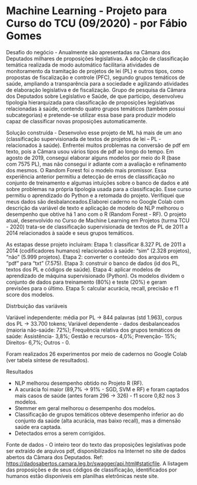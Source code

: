 # Machine Learning - Projeto para Curso do TCU (09/2020) - por Fábio Gomes
Desafio do negócio - Anualmente são apresentadas na Câmara dos Deputados milhares de proposições legislativas. A adoção de classificação temática realizada de modo automático facilitaria atividades de monitoramento da tramitação de projetos de lei (PL) e outros tipos, como propostas de fiscalização e controle (PFC), segundo grupos temáticos de saúde, ampliando a transparência para a sociedade e agilizando atividades de elaboração legislativa e de fiscalização. Grupo de pesquisa da Câmara dos Deputados sobre Legislativo e Saúde, de que participo, desenvolveu tipologia hierarquizada para classificação de proposições legislativas relacionadas à saúde, contendo quatro grupos temáticos (também possui subcategorias) e pretende-se utilizar essa base para produzir modelo capaz de classificar novas proposições automaticamente.

Solução construída - Desenvolvo esse projeto de ML há mais de um ano (classificação supervisionada de textos de projetos de lei – PL - relacionados à saúde). Enfrentei muitos problemas na conversão de pdf em texto, pois a Câmara usou vários tipos de pdf ao longo do tempo. Em agosto de 2019, consegui elaborar alguns modelos por meio do R (base com 7575 PL), mas não consegui ir adiante com a avaliação e refinamento dos mesmos. O Random Forest foi o modelo mais promissor. Essa experiência anterior permitiu a detecção de erros de classificação no conjunto de treinamento e algumas intuições sobre o banco de dados e até sobre problemas na própria tipologia usada para a classificação. Esse curso permitiu o aprendizado do Python e a retomada do projeto. Verifiquei que meus dados são desbalanceados.Elaborei caderno no Google Colab com descrição da variável de texto e aplicação de modelo de NLP melhorou o desempenho que obtive há 1 ano com o R (Random Forest - RF). 
O projeto atual, desenvolvido no Curso de Machine Learning em Projetos (turma TCU - 2020) trata-se de classificação supervisionada de textos de PL de 2011 a 2014 relacionados à saúde e seus grupos temáticos. 

As estapas desse projeto incluíram:
Etapa 1: classificar 8.327 PL de 2011 a 2014 (codificadores humanos) relacionados à saúde: “sim” (2.328 projetos), “não” (5.999 projetos).
Etapa 2: converter o conteúdo dos arquivos em “pdf” para “txt” (7.575).
Etapa 3: construir o banco de dados (id dos PL, textos dos PL e códigos de saúde).
Etapa 4: aplicar modelos de aprendizado de máquina supervisionado (Python).
Os modelos dividem o conjunto de dados para treinamento (80%) e teste (20%) e geram previsões para o último.
Etapa 5: calcular acurácia, recall, precisão e f1 score dos modelos.

Distrbuição das variáveis

Variável independente: média por PL -> 844 palavras (std  1.963), corpus dos PL -> 33.700 tokens;
Variável dependente - dados desbalanceados (maioria não-saúde: 72%);
Frequência relativa dos grupos temáticos de saúde:
Assistência- 3,8%;
Gestão e recursos- 4,0%;
Prevenção- 15%;
Direitos- 6,7%;
Outros - 0.

Foram realizados 26 experimentos por meio de cadernos no Google Colab (ver tabela síntese de resultados).

Resultados

- NLP melhorou desempenho obtido no Projeto R (RF).
- A acurácia foi maior (89,7% -> 91% - SGD, SVM e RF) e foram captados mais casos de saúde (antes foram 296 -> 326) - f1 score 0,82 nos 3 modelos.
- Stemmer em geral melhorou o desempenho dos modelos.
- Classificação de grupos temáticos obteve desempenho inferior ao do conjunto da saúde (alta acurácia, mas baixo recall), mas a dimensão saúde era captada.
- Detectados erros a serem corrigidos.


Fonte de dados - O inteiro teor do texto das proposições legislativas pode ser extraído de arquivos pdf, disponibilizados na Internet no site de dados abertos da Câmara dos Deputados. Ref: https://dadosabertos.camara.leg.br/swagger/api.html#staticfile. A listagem das proposições e de seus códigos de classificação, identificados por humanos estão disponíveis em planilhas eletrônicas neste site.
